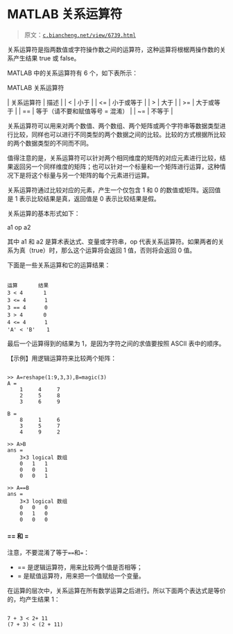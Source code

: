 # MATLAB 关系运算符

> 原文：[`c.biancheng.net/view/6739.html`](http://c.biancheng.net/view/6739.html)

关系运算符是指两数值或字符操作数之间的运算符，这种运算将根椐两操作数的关系产生结果 true 或 false。

MATLAB 中的关系运算符有 6 个，如下表所示：

MATLAB 关系运算符

| 关系运算符 | 描述 |
| < | 小于 |
| <= | 小于或等于 |
| > | 大于 |
| >= | 大于或等于 |
| == | 等于（请不要和赋值等号 = 混淆） |
| ~= | 不等于 |

关系运算符可以用来对两个数值、两个数组、两个矩阵或两个字符串等数据类型进行比较，同样也可以进行不同类型的两个数据之间的比较。比较的方式根据所比较的两个数据类型的不同而不同。

值得注意的是，关系运算符可以针对两个相同维度的矩阵的对应元素进行比较，结果返回另一个同样维度的矩阵；也可以针对一个标量和一个矩阵进行运算，这种情况下是将这个标量与另一个矩阵的每个元素进行运算。

关系运算符通过比较对应的元素，产生一个仅包含 1 和 0 的数值或矩阵。返回值是 1 表示比较结果是真，返回值是 0 表示比较结果是假。

关系运算的基本形式如下：

a1 op a2

其中 a1 和 a2 是算术表达式、变量或字符串，op 代表关系运算符。如果两者的关系为真（true）时，那么这个运算将会返回 1 值，否则将会返回 0 值。

下面是一些关系运算和它的运算结果：

```

运算　　　　结果
3 < 4　　　　1
3 <= 4　　　 1
3 == 4　　 　0
3 > 4　　　　0
4 <= 4　　　 1
'A' < 'B'  　1
```

最后一个运算得到的结果为 1，是因为字符之间的求值要按照 ASCII 表中的顺序。

【示例】用逻辑运算符来比较两个矩阵：

```

>> A=reshape(1:9,3,3),B=magic(3)
A =
    1     4     7
    2     5     8
    3     6     9

B =
    8     1     6
    3     5     7
    4     9     2

>> A>B
ans =
    3×3 logical 数组
    0   1   1
    0   0   1
    0   0   1

>> A==B
ans =
    3×3 logical 数组
    0   0   0
    0   1   0
    0   0   0
```

#### == 和 =

注意，不要混淆了等于`==`和`=`：

*   == 是逻辑运算符，用来比较两个值是否相等；
*   = 是赋值运算符，用来把一个值赋给一个变量。

在运算的层次中，关系运算在所有数学运算之后进行。所以下面两个表达式是等价的，均产生结果 1：

```

7 + 3 < 2+ 11
(7 + 3) < (2 + 11)
```